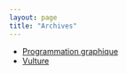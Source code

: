 ```yaml
---
layout: page
title: "Archives"
---
```


- [Programmation graphique](/programmation-graphique.html)
- [Vulture](/vultureng/documentation.html)
